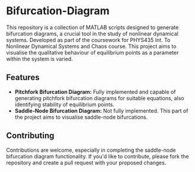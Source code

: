 # Bifurcation-Diagram

This repository is a collection of MATLAB scripts designed to generate bifurcation diagrams, a crucial tool in the study of nonlinear dynamical systems. Developed as part of the coursework for PHYS435 Int. To Nonlinear Dynamical Systems and Chaos course. This project aims to visualise the qualitative behaviour of equilibrium points as a parameter within the system is varied.

## Features
* **Pitchfork Bifurcation Diagram:** Fully implemented and capable of generating pitchfork bifurcation diagrams for suitable equations, also identifying stability of equilibrium points.
* **Saddle-Node Bifurcation Diagram:** Not fully implemented. This part of the project aims to visualise saddle-node bifurcations.

## Contributing
Contributions are welcome, especially in completing the saddle-node bifurcation diagram functionality. If you'd like to contribute, please fork the repository and create a pull request with your proposed changes.
